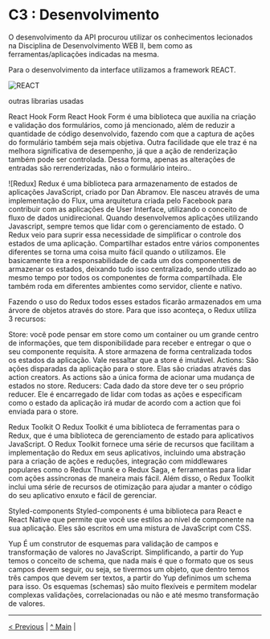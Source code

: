 
# C3 : Desenvolvimento


O desenvolvimento da API procurou utilizar  os conhecimentos lecionados na Disciplina de Desenvolvimento WEB II, bem como as ferramentas/aplicações indicadas na mesma.

Para o desenvolvimento da interface utilizamos a framework REACT.

![REACT](images/react.png)

outras librarias usadas

React Hook Form
React Hook Form é uma biblioteca que auxilia na criação e validação dos formulários, como já mencionado, além de reduzir a quantidade de código desenvolvido, 
fazendo com que a captura de ações do formulário também seja mais objetiva. Outra facilidade que ele traz é na melhora significativa de desempenho, já que a 
ação de renderização também pode ser controlada. Dessa forma, apenas as alterações de entradas são rerrenderizadas, não o formulário inteiro..

![Redux]
Redux é uma biblioteca para armazenamento de estados de aplicações JavaScript, criado por Dan Abramov. Ele nasceu através de uma implementação do Flux, 
uma arquitetura criada pelo Facebook para contribuir com as aplicações de User Interface, utilizando o conceito de fluxo de dados unidirecional. Quando 
desenvolvemos aplicações utilizando Javascript, sempre temos que lidar com o gerenciamento de estado. O Redux veio para suprir essa necessidade de simplificar 
o controle dos estados de uma aplicação. Compartilhar estados entre vários componentes diferentes se torna uma coisa muito fácil quando o utilizamos.
Ele basicamente tira a responsabilidade de cada um dos componentes de armazenar os estados, deixando tudo isso centralizado, sendo utilizado ao mesmo tempo 
por todos os componentes de forma compartilhada. Ele também roda em diferentes ambientes como servidor, cliente e nativo.

Fazendo o uso do Redux todos esses estados ficarão armazenados em uma árvore de objetos através do store. Para que isso aconteça, o Redux utiliza 3 recursos:

  Store: você pode pensar em store como um container ou um grande centro de informações, que tem disponibilidade para receber e entregar o que o 
      seu componente requisita. A store armazena de forma centralizada todos os estados da aplicação. Vale ressaltar que a store é imutável.
  Actions: São ações disparadas da aplicação para o store. Elas são criadas através das action creators. As actions são a única forma de acionar 
      uma mudança de estados no store.
  Reducers: Cada dado da store deve ter o seu próprio reducer. Ele é encarregado de lidar com todas as ações e especificam como o estado da 
      aplicação irá mudar de acordo com a action que foi enviada para o store.

Redux Toolkit
O Redux Toolkit é uma biblioteca de ferramentas para o Redux, que é uma biblioteca de gerenciamento de estado para aplicativos JavaScript. 
O Redux Toolkit fornece uma série de recursos que facilitam a implementação do Redux em seus aplicativos, incluindo uma abstração para a criação 
de ações e reduções, integração com middlewares populares como o Redux Thunk e o Redux Saga, e ferramentas para lidar com ações assíncronas de maneira 
mais fácil. Além disso, o Redux Toolkit inclui uma série de recursos de otimização para ajudar a manter o código do seu aplicativo enxuto e fácil de gerenciar.

Styled-components
Styled-components é uma biblioteca para React e React Native que permite que você use estilos ao nível de componente na sua aplicação. 
Eles são escritos em uma mistura de JavaScript com CSS. 

Yup
É um construtor de esquemas para validação de campos e transformação de valores no JavaScript. Simplificando, a partir do Yup temos o conceito de schema,
que nada mais é que o formato que os seus campos devem seguir, ou seja, se tivermos um objeto, que dentro temos três campos que devem ser textos, a partir 
do Yup definimos um schema para isso. Os esquemas (schemas) são muito flexíveis e permitem modelar complexas validações, correlacionadas ou não e até mesmo 
transformação de valores.

---
[< Previous](Recursos.md) | [^ Main](../../../) |
